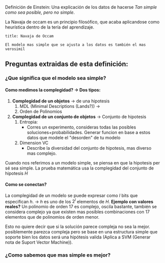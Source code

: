 
Definición de Einstein: Una explicación de los datos de hacerse *Tan simple como sea posible, pero no simple*.

La Navaja de occam es un principio filosófico, que acaba aplicandose como heurística dentro de la tería del aprendizaje.

``` ad-quote
title: Navaja de Occam

El modelo mas simple que se ajusta a los datos es también el mas verosimil
```

## Preguntas extraidas de esta definición:

### ¿Que significa que el modelo sea simple?

#### Como medimos la complegidad? -> Dos tipos:
1. **Complegidad de un objetos** -> de una hipotesis 
	1. MDL (Minimal Descriptions (Lands?)) ->
	2. Orden de Polinomios
2. **Complegidad de un conjunto de objetos**  -> Conjunto de hipotesis
	1. Entropia: 
		- Corres un experimento, consideras todas las posibles soluciones+probabilidades. Generar funcion en base a estos datos que modele el "desorden" de tu modelo
	1. Dimension VC
		- Describe la diversidad del conjunto de hipotesis, mas diverso mas complejo.


Cuando nos referimos a un modelo simple, se piensa en que la hipotesis per sé sea simple. La prueba matemática usa la complegidad del conjunto de hipotesis $H$

#### Como se conectan?
La complegidad de un modelo se puede expresar como $l$ bits que especifican $h$. -> $h$ es uno de los $2^l$ elementos de $H$.
**Ejemplo con valores reales?**
Un polinomio de orden 17 es complejo, oscila bastante, también se  considera complejo ya que existen mas posibles combinaciones con 17 elementos que de polinomios de orden menor.

Esto no quiere decir que si la solución parece compleja no sea la mejor. posiblemente parezca compleja pero se base en una estructura simple que soporte bien los datos será una hipótesis valida (Aplica a SVM (Generar nota de Suport Vector Machine)).


 

### ¿Como sabemos que mas simple es mejor?

